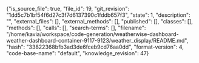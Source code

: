 {"is_source_file": true, "file_id": 19, "git_revision": "1dd5c7b1bf54f6d27c3f7d6137390c1fddb657f3", "state": 1, "description": "", "external_files": [], "external_methods": [], "published": [], "classes": [], "methods": [], "calls": [], "search-terms": [], "filename": "/home/kavia/workspace/code-generation/weatherwise-dashboard-weather-dashboard-container-9117-9123/weather_display/README.md", "hash": "33822368bfb3ad3de6fceb9cd76aa0dd", "format-version": 4, "code-base-name": "default", "knowledge_revision": 47}